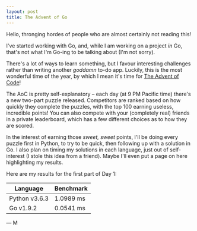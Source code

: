 ```yaml
---
layout: post
title: The Advent of Go
---
```

Hello, thronging hordes of people who are almost certainly not reading this!

I've started working with Go, and, while I am working on a project _in_ Go,
that's not what I'm Go-ing to be talking about (I'm not sorry).

There's a lot of ways to learn something, but I favour interesting challenges
rather than writing another _goddamn_ to-do app. Luckily, this is the most
wonderful time of the year, by which I mean it's time for [The Advent of Code](http://adventofcode.com)!

The AoC is pretty self-explanatory – each day (at 9 PM Pacific time) there's a
new two-part puzzle released. Competitors are ranked based on how quickly they
complete the puzzles, with the top 100 earning useless, incredible points! You
can also compete with your (completely real) friends in a private leaderboard,
which has a few different choices as to how they are scored.

In the interest of earning those _sweet, sweet_ points, I'll be doing every
puzzle first in Python, to try to be quick, then following up with a solution in
Go. I also plan on timing my solutions in each language, just out of
self-interest (I stole this idea from a friend). Maybe I'll even put a page on
here highlighting my results.

Here are my results for the first part of Day 1:
<table>
  <thead>
    <th>Language</th>
    <th>Benchmark</th>
  </thead>
  <tbody>
    <tr>
      <td>Python v3.6.3</td>
      <td>1.0989 ms</td>
    </tr>
    <tr>
      <td>Go v1.9.2</td>
      <td>0.0541 ms</td>
    </tr>
  </tbody>
</table>

— M

